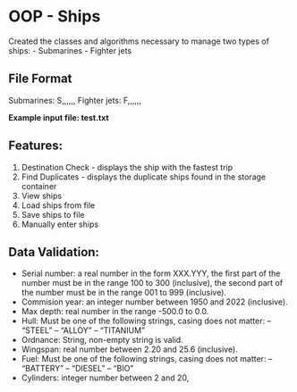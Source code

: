# OOP - Ships

Created the classes and algorithms necessary to manage two types of ships:
    - Submarines
    - Fighter jets

## File Format
Submarines:
    S,<serial number>,<commision year>,<cylinders>,<fuel>,<hull>,<max depth>
Fighter jets:
    F,<serial number>,<commision year>,<cylinders>,<fuel>,<wingspan>,<ordnance>

**Example input file: test.txt**

## Features:

1. Destination Check - displays the ship with the fastest trip
2. Find Duplicates - displays the duplicate ships found in the storage container
3. View ships
4. Load ships from file
5. Save ships to file
6. Manually enter ships

## Data Validation:

* Serial number: a real number in the form XXX.YYY, the first part of the number 
    must be in the range 100 to 300 (inclusive), the second part of the number 
    must be in the range 001 to 999 (inclusive).
* Commision year: an integer number between 1950 and 2022 (inclusive).
* Max depth: real number in the range -500.0 to 0.0.
* Hull: Must be one of the following strings, casing does not matter:
    – “STEEL”
    – “ALLOY”
    – “TITANIUM”
* Ordnance: String, non-empty string is valid.
* Wingspan: real number between 2.20 and 25.6 (inclusive).
* Fuel: Must be one of the following strings, casing does not matter: 
    – “BATTERY”
    – “DIESEL”
    – “BIO”
* Cylinders: integer number between 2 and 20,

